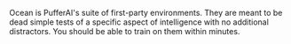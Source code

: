 Ocean is PufferAI's suite of first-party environments. They are meant to be dead simple tests of a specific aspect of intelligence with no additional distractors. You should be able to train on them within minutes.
